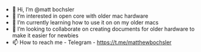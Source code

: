 - 👋 Hi, I’m @matt bochsler
- 👀 I’m interested in open core with older mac hardware
- 🌱 I’m currently learning how to use it on on my older macs
- 💞️ I’m looking to collaborate on creating documents for older hardware to make it easier for newbies
- 📫 How to reach me - Telegram - https://t.me/matthewbochsler 

